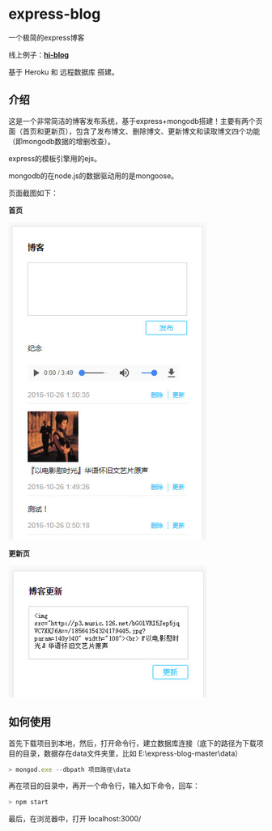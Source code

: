 # express-blog

一个极简的express博客

线上例子：**[hi-blog](https://hi-blog.herokuapp.com/)**

基于 Heroku 和 远程数据库 搭建。

## 介绍
这是一个非常简洁的博客发布系统，基于express+mongodb搭建！主要有两个页面（首页和更新页），包含了发布博文、删除博文、更新博文和读取博文四个功能（即mongodb数据的增删改查）。

express的模板引擎用的ejs。

mongodb的在node.js的数据驱动用的是mongoose。

页面截图如下：

**首页**

![首页](public/images/index.jpg) 

**更新页**

![更新页](public/images/update.jpg) 

## 如何使用

首先下载项目到本地，然后，打开命令行，建立数据库连接（底下的路径为下载项目的目录，数据存在data文件夹里，比如 E:\express-blog-master\data）

```javascript
> mongod.exe --dbpath 项目路径\data
```

再在项目的目录中，再开一个命令行，输入如下命令，回车：

```javascript
> npm start
```

最后，在浏览器中，打开 localhost:3000/ 
